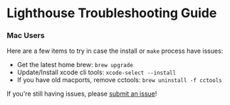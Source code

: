 # Lighthouse Troubleshooting Guide

### Mac Users

Here are a few items to try in case the install or `make` process have issues:

* Get the latest home brew: `brew upgrade`
* Update/Install xcode cli tools: `xcode-select --install`
* If you have old macports, remove cctools: `brew uninstall -f cctools`

If you're still having issues, please [submit an issue](https://github.com/sigp/lighthouse-docker/issues)!
